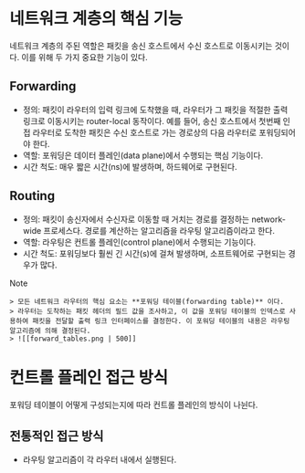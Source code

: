 # 네트워크 계층의 핵심 기능
네트워크 계층의 주된 역할은 패킷을 송신 호스트에서 수신 호스트로 이동시키는 것이다. 이를 위해 두 가지 중요한 기능이 있다.
## Forwarding
- 정의: 패킷이 라우터의 입력 링크에 도착했을 때, 라우터가 그 패킷을 적절한 출력 링크로 이동시키는 router-local 동작이다. 예를 들어, 송신 호스트에서 첫번째 인접 라우터로 도착한 패킷은 수신 호스트로 가는 경로상의 다음 라우터로 포워딩되어야 한다.
- 역할: 포워딩은 데이터 플레인(data plane)에서 수행되는 핵심 기능이다.
- 시간 척도: 매우 짧은 시간(ns)에 발생하며, 하드웨어로 구현된다.
## Routing
- 정의: 패킷이 송신자에서 수신자로 이동할 때 거치는 경로를 결정하는 network-wide 프로세스다. 경로를 계산하는 알고리즘을 라우팅 알고리즘이라고 한다.
- 역할: 라우팅은 컨트롤 플레인(control plane)에서 수행되는 기능이다.
- 시간 척도: 포워딩보다 훨씬 긴 시간(s)에 걸쳐 발생하며, 소프트웨어로 구현되는 경우가 많다.

> [!NOTE]
    > 모든 네트워크 라우터의 핵심 요소는 **포워딩 테이블(forwarding table)** 이다. 
    > 라우터는 도착하는 패킷 헤더의 필드 값을 조사하고, 이 값을 포워딩 테이블의 인덱스로 사용하여 패킷을 전달할 출력 링크 인터페이스를 결정한다. 이 포워딩 테이블의 내용은 라우팅 알고리즘에 의해 결정된다.
    > ![[forward_tables.png | 500]]
    
# 컨트롤 플레인 접근 방식
포워딩 테이블이 어떻게 구성되는지에 따라 컨트롤 플레인의 방식이 나뉜다.
## 전통적인 접근 방식
- 라우팅 알고리즘이 각 라우터 내에서 실행된다.